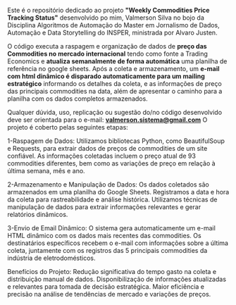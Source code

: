 Este é o repositório dedicado ao projeto **"Weekly Commodities Price Tracking Status"** desenvolvido po mim, Valmerson Silva no bojo da Disciplina Algoritmos de Automação do Master em Jornalismo de Dados, Automação e Data Storytelling do INSPER, ministrada por Alvaro Justen. 

O código executa a raspagem e organização de dados de **preço das Commodities no mercado internacional** tendo como fonte a Trading Economics e **atualiza semanalmente de forma automática** uma planilha de referência no google sheets. 
Após a coleta e armazenamento, um **e-mail com html dinâmico é disparado automaticamente para um mailing estratégico** informando os detalhes da coleta, e as informações 
de preço das principais commodities na data, além de apresentar o caminho para a planilha com os dados completos armazenados. 

Qualquer dúvida, uso, replicação ou sugestão do/no código desenvolvido deve ser orientada para o e-mail: **valmerson.sistema@gmail.com**
O projeto é coberto pelas seguintes etapas: 

1-Raspagem de Dados:
Utilizamos bibliotecas Python, como BeautifulSoup e Requests, para extrair dados de preços de commodities de um site confiável.
As informações coletadas incluem o preço atual de 93 commodities diferentes, bem como as variações de preço em relação à última semana, mês e ano.

2-Armazenamento e Manipulação de Dados:
Os dados coletados são armazenados em uma planilha do Google Sheets.
Registramos a data e hora da coleta para rastreabilidade e análise histórica.
Utilizamos técnicas de manipulação de dados para extrair informações relevantes e gerar relatórios dinâmicos.

3-Envio de Email Dinâmico:
O sistema gera automaticamente um e-mail HTML dinâmico com os dados mais recentes das commodities.
Os destinatários específicos recebem o e-mail com informações sobre a última coleta, juntamente com os registros das 5 principais commodities da indústria de eletrodomésticos.

Benefícios do Projeto:
Redução significativa do tempo gasto na coleta e distribuição manual de dados.
Disponibilização de informações atualizadas e relevantes para tomada de decisão estratégica.
Maior eficiência e precisão na análise de tendências de mercado e variações de preços.


